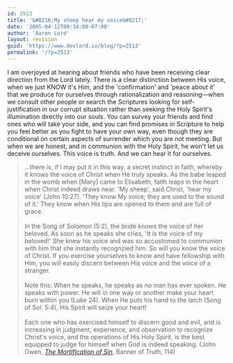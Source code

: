 ```yaml
---
id: 2513
title: '&#8216;My sheep hear my voice&#8217;'
date: '2005-04-12T09:34:00-07:00'
author: 'Aaron Lord'
layout: revision
guid: 'https://www.devlord.io/blog/?p=2513'
permalink: '/?p=2513'
---
```


I am overjoyed at hearing about friends who have been receiving clear direction from the Lord lately.  There is a clear distinction between His voice, when we just KNOW it's Him, and the 'confirmation' and 'peace about it' that we produce for ourselves through rationalization and reasoning—when we consult other people or search the Scriptures looking for self-justification in our corrupt situation rather than seeking the Holy Spirit's illumination directly into our souls.  You can survey your friends and find ones who will take your side, and you can find promises in Scripture to help you feel better as you fight to have your own way, even though they are conditional on certain aspects of surrender which you are not meeting.  But when we are honest, and in communion with the Holy Spirit, he won't let us deceive ourselves.  This voice is truth.  And we can hear it for ourselves.<br /><blockquote>...there is, if I may put it in this way, a secret instinct in faith, whereby it knows the voice of Christ when He truly speaks.  As the babe leaped in the womb when [Mary] came to Elisabeth, faith leaps in the heart when Christ indeed draws near.  'My sheep', said Christ, 'hear my voice' (John 10:27).  'They know My voice; they are used to the sound of it.' They know when His lips are opened to them and are full of grace.<br /><br />In the Song of Solomon (5:2), the bride knows the voice of her beloved.  As soon as he speaks she cries, 'It is the voice of my beloved!'  She knew his voice and was so accustomed to communion with him that she instantly recognzied him.  So will you know the voice of Christ.  If you exercise yourselves to know and have fellowship with Him, you will easily discern between His voice and the voice of a stranger.<br /><br />Note this: When he speaks, he speaks as no man has ever spoken.  He speaks with power.  He will in one way or another make your heart burn within you (Luke 24).  When He puts his hand to the latch (Song of Sol. 5:4), His Spirit will seize your heart!<br /><br />Each one who has exercised himself to discern good and evil, and is increasing in judgment, experience, and observation to recognize Christ's voice, and the operations of His Holy Spirit, is the best equipped to judge for himself when God is indeed speaking. (John Owen, <a href="http://www.amazon.com/exec/obidos/ASIN/0851518672/lbmusic"><i>The Mortification of Sin</i></a>, Banner of Truth, 114)</blockquote><div class="blogger-post-footer"></div>